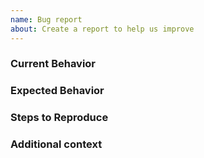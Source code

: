 ```yaml
---
name: Bug report
about: Create a report to help us improve
---
```

<!--
Use a clear and descriptive title for the issue to identify the problem.
-->

### Current Behavior
<!--
A clear and concise description of what happens instead of the expected
behavior
-->

### Expected Behavior
<!--
A clear and concise description of what you expected to happen
-->

### Steps to Reproduce
<!--
Provide a minimal example that reproduces the bug.
-->

### Additional context
<!--
Add any other context about the problem here.
-->
